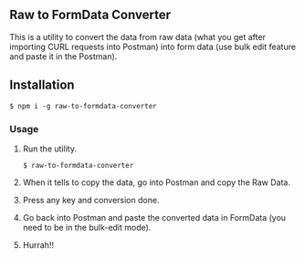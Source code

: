 ## Raw to FormData Converter

This is a utility to convert the data from raw data (what you get after importing CURL requests into Postman) into form data (use bulk edit feature and paste it in the Postman).

## Installation

    $ npm i -g raw-to-formdata-converter

### Usage

  1. Run the utility.

         $ raw-to-formdata-converter

  2. When it tells to copy the data, go into Postman and copy the Raw Data.
  3. Press any key and conversion done.
  4. Go back into Postman and paste the converted data in FormData (you need to be in the bulk-edit mode).
  5. Hurrah!!

